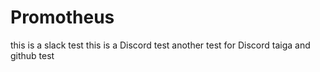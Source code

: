# Promotheus
this is a slack test
this is a Discord test
another test for Discord
taiga and github test
